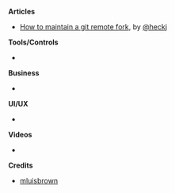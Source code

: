 **Articles**

* [How to maintain a git remote fork](https://rhonabwy.com/2016/04/04/how-to-maintain-a-git-remote-fork/), by [@heckj](https://twitter.com/heckj)

**Tools/Controls**

* 

**Business**

* 

**UI/UX**

* 

**Videos**

* 

**Credits**

* [mluisbrown](https://github.com/mluisbrown)
